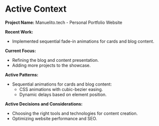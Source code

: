 # Active Context

**Project Name:** Manuelito.tech - Personal Portfolio Website

**Recent Work:**

- Implemented sequential fade-in animations for cards and blog content.

**Current Focus:**

- Refining the blog and content presentation.
- Adding more projects to the showcase.

**Active Patterns:**

- Sequential animations for cards and blog content:
  - CSS animations with cubic-bezier easing.
  - Dynamic delays based on element position.

**Active Decisions and Considerations:**

- Choosing the right tools and technologies for content creation.
- Optimizing website performance and SEO.
